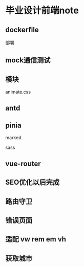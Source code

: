 # 毕业设计前端note

## dockerfile

部署

## mock通信测试

## 模块

animate.css

## antd

## pinia

marked

sass

## vue-router

## SEO优化以后完成

## 路由守卫

## 错误页面

## 适配   vw rem em vh

## 获取城市
